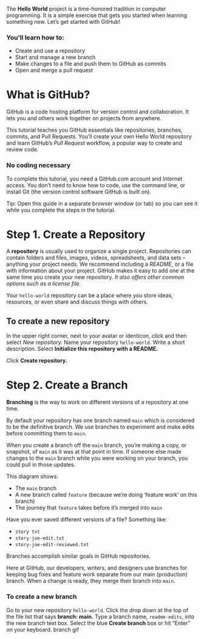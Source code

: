The __Hello World__ project is a time-honored tradition in computer programming.
It is a simple exercise that gets you started when learning something new. 
Let’s get started with GitHub!

### You’ll learn how to:

* Create and use a repository
* Start and manage a new branch
* Make changes to a file and push them to GitHub as commits
* Open and merge a pull request

# What is GitHub?
GitHub is a code hosting platform for version control and collaboration. 
It lets you and others work together on projects from anywhere.

This tutorial teaches you GitHub essentials like repositories, branches, commits,
and Pull Requests. You’ll create your own Hello World repository and learn 
GitHub’s _Pull Request_ workflow, a popular way to create and review code.

### No coding necessary
To complete this tutorial, you need a GitHub.com account and Internet access.
You don’t need to know how to code, use the command line, or install Git 
(the version control software GitHub is built on).

Tip: Open this guide in a separate browser window (or tab) so you can see it
while you complete the steps in the tutorial.


# Step 1. Create a Repository
A __repository__ is usually used to organize a single project. Repositories can contain folders and files, images, videos, spreadsheets, and data sets – anything your project needs. We recommend including a _README_, or a file with information about your project. GitHub makes it easy to add one at the same time you create your new repository. _It also offers other common options such as a license file._

Your ```hello-world``` repository can be a place where you store ideas, resources, or even share and discuss things with others.

## To create a new repository
In the upper right corner, next to your avatar or identicon, click  and then select _New repository._
Name your repository ```hello-world```.
Write a short description.
Select __Initialize this repository with a README.__

Click __Create repository.__

# Step 2. Create a Branch
__Branching__ is the way to work on different versions of a repository at one time.

By default your repository has one branch named ```main``` which is considered to
be the definitive branch. We use branches to experiment and make edits before
committing them to ```main```.

When you create a branch off the ```main``` branch, you’re making a copy, or snapshot, 
of ```main``` as it was at that point in time. 
If someone else made changes to the ```main``` branch while you were working on your branch, 
you could pull in those updates.

This diagram shows:

* The ```main``` branch
* A new branch called ```feature``` (because we’re doing ‘feature work’ on this branch)
* The journey that ```feature``` takes before it’s merged into ```main```


Have you ever saved different versions of a file? Something like:

* ```story txt```
* ```story-joe-edit.txt```
* ```story-joe-edit-reviewed.txt```

Branches accomplish similar goals in GitHub repositories.

Here at GitHub, our developers, writers, and designers use branches for keeping
bug fixes and feature work separate from our main (production) branch.
When a change is ready, they merge their branch into ```main```.

### To create a new branch
Go to your new repository ```hello-world```.
Click the drop down at the top of the file list that says __branch: main.__
Type a branch name, ```readme-edits```, into the new branch text box.
Select the blue __Create branch__ box or hit “Enter” on your keyboard.
branch gif

